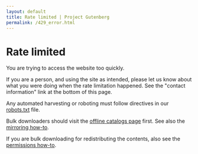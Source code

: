 ```yaml
---
layout: default
title: Rate limited | Project Gutenberg
permalink: /429_error.html
---
```


Rate limited
============

You are trying to access the website too quickly.

If you are a person, and using the site as intended, please let us
know about what you were doing when the rate limitation happened.
See the "contact information" link at the bottom of this page.

Any automated harvesting or roboting must follow directives in our
<a href="/robots.txt">robots.txt</a> file.

Bulk downloaders should visit
the <a href="/ebooks/offline_catalogs.html">offline catalogs page</a>
first. See also the <a href="/help/mirroring.html">mirroring
how-to</a>.

If you are bulk downloading for redistributing the contents, also see
the <a href="/policy/permission.html">permissions how-to</a>.

<!-- ## Contact Info

- [Contact Information](/about/contact_information.html): How to get in touch.
- [Mailing lists](https://lists.pglaf.org/): Subscribe to the monthly newsletter. -->

